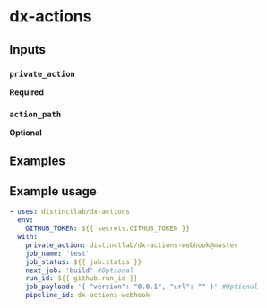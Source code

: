 # dx-actions

## **Inputs** 

### **`private_action`**

**Required**

### **`action_path`**

**Optional**

## **Examples**

## Example usage

```yaml
- uses: distinctlab/dx-actions
  env:
    GITHUB_TOKEN: ${{ secrets.GITHUB_TOKEN }}
  with:
    private_action: distinctlab/dx-actions-webhook@master
    job_name: 'test'
    job_status: ${{ job.status }}
    next_job: 'build' #Optional
    run_id: ${{ github.run_id }}
    job_payload: '{ "version": "0.0.1", "url": "" }' #Optional
    pipeline_id: dx-actions-webhook
```
